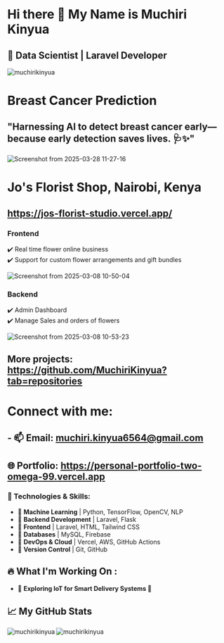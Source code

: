 # Hi there 👋 My Name is Muchiri Kinyua </br> 
## 🚀 Data Scientist | Laravel Developer 

<p align="left"> <img src="https://komarev.com/ghpvc/?username=muchirikinyua&label=Profile%20views&color=0e75b6&style=flat" alt="muchirikinyua" /> </p>


# Breast Cancer Prediction

## "Harnessing AI to detect breast cancer early—because early detection saves lives. 🩺✨"

![Screenshot from 2025-03-28 11-27-16](https://github.com/user-attachments/assets/a4dd9093-ce80-4807-be6b-1b93a38872e5)

# Jo's Florist Shop, Nairobi, Kenya

## https://jos-florist-studio.vercel.app/

### Frontend

✔️ Real time flower online business </br>
✔️ Support for custom flower arrangements and gift bundles 

![Screenshot from 2025-03-08 10-50-04](https://github.com/user-attachments/assets/60cf0220-eae5-4294-a9d2-b3233a61c537)

### Backend

✔️ Admin Dashboard </br>
✔️ Manage Sales and orders of flowers

![Screenshot from 2025-03-08 10-53-23](https://github.com/user-attachments/assets/d438f57d-37f8-42fd-95ac-5ab50f484743)

## More projects: https://github.com/MuchiriKinyua?tab=repositories

# Connect with me:
## - 📫 **Email:** [muchiri.kinyua6564@gmail.com](mailto:muchiri.kinyua6564@gmail.com)  
## 🌐 **Portfolio:** https://personal-portfolio-two-omega-99.vercel.app

### 🚀 Technologies & Skills:
- 🔹 **Machine Learning** | Python, TensorFlow, OpenCV, NLP
- 🔹 **Backend Development** | Laravel, Flask
- 🔹 **Frontend** | Laravel, HTML, Tailwind CSS  
- 🔹 **Databases** | MySQL, Firebase  
- 🔹 **DevOps & Cloud** | Vercel, AWS, GitHub Actions  
- 🔹 **Version Control** | Git, GitHub

## 🔥 What I'm Working On :
- 🎯 **Exploring IoT for Smart Delivery Systems 🚚**

## 📈 My GitHub Stats  

<p><img align="left" src="https://github-readme-stats.vercel.app/api/top-langs?username=muchirikinyua&show_icons=true&locale=en&layout=compact" alt="muchirikinyua" /></p>

<p><img align="center" src="https://github-readme-streak-stats.herokuapp.com/?user=muchirikinyua&" alt="muchirikinyua" /></p>
